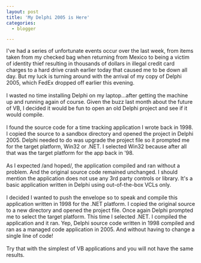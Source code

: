 ```yaml
---
layout: post
title: 'My Delphi 2005 is Here'
categories:
  - blogger

---
```


I've had a series of unfortunate events occur over the last week, from items taken from my checked bag when returning from Mexico to being a victim of identity thief resulting in thousands of dollars in illegal credit card charges to a hard drive crash earlier today that caused me to be down all day.  But my luck is turning around with the arrival of my copy of Delphi 2005, which FedEx dropped off earlier this evening.<br /><br />I wasted no time installing Delphi on my laptop...after getting the machine up and running again of course.  Given the buzz last month about the future of VB, I decided it would be fun to open an old Delphi project and see if it would compile.<br /><br />I found the source code for a time tracking application I wrote back in 1998.  I copied the source to a sandbox directory and opened the project in Delphi 2005.  Delphi needed to do was upgrade the project file so it prompted me for the target platform, Win32 or .NET.  I selected Win32 because after all that was the target platform for the app back in '98.  <br /><br />As I expected /and hoped/, the application compiled and ran without a problem.  And the original source code remained unchanged.  I should mention the application does not use any 3rd party controls or library.  It's a basic application written in Delphi using out-of-the-box VCLs only.<br /><br />I decided I wanted to push the envelope so to speak and compile this application written in 1998 for the .NET platform.  I copied the original source to a new directory and opened the project file.  Once again Delphi prompted me to select the target platform.  This time I selected .NET.  I compiled the application and it ran.  Yep, Delphi source code written in 1998 compiled and ran as a managed code application in 2005.  And without having to change a single line of code!<br /><br />Try that with the simplest of VB applications and you will not have the same results.
